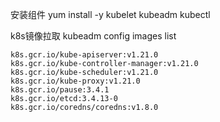 安装组件
yum install -y kubelet kubeadm kubectl

k8s镜像拉取
kubeadm config images list

    k8s.gcr.io/kube-apiserver:v1.21.0
    k8s.gcr.io/kube-controller-manager:v1.21.0
    k8s.gcr.io/kube-scheduler:v1.21.0
    k8s.gcr.io/kube-proxy:v1.21.0
    k8s.gcr.io/pause:3.4.1
    k8s.gcr.io/etcd:3.4.13-0
    k8s.gcr.io/coredns/coredns:v1.8.0
